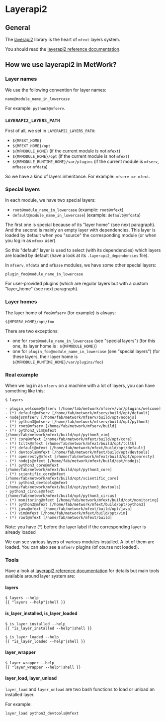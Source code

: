 # Layerapi2

## General

The [layerapi2](https://github.com/metwork-framework/layerapi2) library is
the heart of `mfext` layers system.

You should read the [layerapi2 reference documentation](https://github.com/metwork-framework/layerapi2/blob/master/README.md).

## How we use layerapi2 in MetWork?

### Layer names

We use the following convention for layer names:

    name@module_name_in_lowercase

For example: `python3@mfserv`.

### `LAYERAPI2_LAYERS_PATH`

First of all, we set in `LAYERAPI2_LAYERS_PATH`:

- `${MFEXT_HOME}`
- `${MFEXT_HOME}/opt`
- `${MFMODULE_HOME}` (if the current module is not `mfext`)
- `${MFMODULE_HOME}/opt` (if the current module is not `mfext`)
- `${MFMODULE_RUNTIME_HOME}/var/plugins` (if the current module is `mfserv`, `mfbase` or `mfdata`)

So we have a kind of layers inheritance. For example: `mfserv => mfext`.

### Special layers

In each module, we have two special layers:

- `root@module_name_in_lowercase` (example: `root@mfext`)
- `default@module_name_in_lowercase`) (example: `default@mfdata`)

The first one is special because of its "layer home" (see next paragraph). And the
second is mainly an empty layer with dependencies. This layer is loaded
by default when you "source" the corresponding module (or when you log in as `mfxxx` user).

So this "default" layer is used to select (with its dependencies) which layers are
loaded by default (have a look at its `.layerapi2_dependencies` file).

In `mfserv`, `mfdata` and `mfbase` modules, we have some other special layers:

    plugin_foo@module_name_in_lowercase

For user-provided plugins (which are regular layers but with a custom "layer_home" (see next
paragraph).

### Layer homes

The layer home of `foo@mfserv` (for example) is always:

    ${MFSERV_HOME}/opt/foo

There are two exceptions:

- one for `root@module_name_in_lowercase` (see "special layers") (for this one,
its layer home is : `${MFMODULE_HOME}`)
- one for `plugin_foo@module_name_in_lowercase` (see "special layers") (for these layers,
their layer home is `${MFMODULE_RUNTIME_HOME}/var/plugins/foo`)


### Real example

When we log in as `mfserv` on a machine with a lot of layers, you can have something like this:

```console
$ layers

- plugin_welcome@mfserv [/home/fab/metwork/mfserv/var/plugins/welcome]
- (*) default@mfserv [/home/fab/metwork/mfserv/build/opt/default]
- nodejs@mfserv [/home/fab/metwork/mfserv/build/opt/nodejs]
- (*) python3@mfserv [/home/fab/metwork/mfserv/build/opt/python3]
- (*) root@mfserv [/home/fab/metwork/mfserv/build]
- (*) python3_vim@mfext [/home/fab/metwork/mfext/build/opt/python3_vim]
- (*) core@mfext [/home/fab/metwork/mfext/build/opt/core]
- (*) tcltk@mfext [/home/fab/metwork/mfext/build/opt/tcltk]
- (*) default@mfext [/home/fab/metwork/mfext/build/opt/default]
- (*) devtools@mfext [/home/fab/metwork/mfext/build/opt/devtools]
- (*) openresty@mfext [/home/fab/metwork/mfext/build/opt/openresty]
- (*) nodejs@mfext [/home/fab/metwork/mfext/build/opt/nodejs]
- (*) python3_core@mfext [/home/fab/metwork/mfext/build/opt/python3_core]
- (*) scientific_core@mfext [/home/fab/metwork/mfext/build/opt/scientific_core]
- (*) python3_devtools@mfext [/home/fab/metwork/mfext/build/opt/python3_devtools]
- python3_circus@mfext [/home/fab/metwork/mfext/build/opt/python3_circus]
- (*) monitoring@mfext [/home/fab/metwork/mfext/build/opt/monitoring]
- (*) python3@mfext [/home/fab/metwork/mfext/build/opt/python3]
- (*) java@mfext [/home/fab/metwork/mfext/build/opt/java]
- (*) vim@mfext [/home/fab/metwork/mfext/build/opt/vim]
- (*) root@mfext [/home/fab/metwork/mfext/build]
```

Note: you have (*) before the layer label if the corresponding layer is already loaded

We can see various layers of various modules installed. A lot of them are loaded.
You can also see a `mfserv` plugins (of course not loaded).

### Tools

Have a look at [layerapi2 reference documentation](https://github.com/metwork-framework/layerapi2/blob/master/README.md) for details but main tools available around layer system are:

#### layers

```console
$ layers --help
{{ "layers --help"|shell }}
```

#### is_layer_installed, is_layer_loaded

```console
$ is_layer_installed --help
{{ "is_layer_installed --help"|shell }}
```

```console
$ is_layer_loaded --help
{{ "is_layer_loaded --help"|shell }}
```

#### layer_wrapper

```console
$ layer_wrapper --help
{{ "layer_wrapper --help"|shell }}
```


#### layer_load, layer_unload

`layer_load` and `layer_unload` are two bash functions to load or unload
an installed layer.

For example:

```none
layer_load python3_devtools@mfext
```
